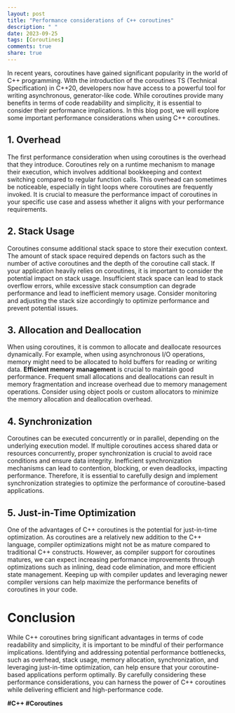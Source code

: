 ```yaml
---
layout: post
title: "Performance considerations of C++ coroutines"
description: " "
date: 2023-09-25
tags: [Coroutines]
comments: true
share: true
---
```


In recent years, coroutines have gained significant popularity in the world of C++ programming. With the introduction of the coroutines TS (Technical Specification) in C++20, developers now have access to a powerful tool for writing asynchronous, generator-like code. While coroutines provide many benefits in terms of code readability and simplicity, it is essential to consider their performance implications. In this blog post, we will explore some important performance considerations when using C++ coroutines.

## 1. Overhead

The first performance consideration when using coroutines is the overhead that they introduce. Coroutines rely on a runtime mechanism to manage their execution, which involves additional bookkeeping and context switching compared to regular function calls. This overhead can sometimes be noticeable, especially in tight loops where coroutines are frequently invoked. It is crucial to measure the performance impact of coroutines in your specific use case and assess whether it aligns with your performance requirements.

## 2. Stack Usage

Coroutines consume additional stack space to store their execution context. The amount of stack space required depends on factors such as the number of active coroutines and the depth of the coroutine call stack. If your application heavily relies on coroutines, it is important to consider the potential impact on stack usage. Insufficient stack space can lead to stack overflow errors, while excessive stack consumption can degrade performance and lead to inefficient memory usage. Consider monitoring and adjusting the stack size accordingly to optimize performance and prevent potential issues.

## 3. Allocation and Deallocation

When using coroutines, it is common to allocate and deallocate resources dynamically. For example, when using asynchronous I/O operations, memory might need to be allocated to hold buffers for reading or writing data. **Efficient memory management** is crucial to maintain good performance. Frequent small allocations and deallocations can result in memory fragmentation and increase overhead due to memory management operations. Consider using object pools or custom allocators to minimize the memory allocation and deallocation overhead.

## 4. Synchronization

Coroutines can be executed concurrently or in parallel, depending on the underlying execution model. If multiple coroutines access shared data or resources concurrently, proper synchronization is crucial to avoid race conditions and ensure data integrity. Inefficient synchronization mechanisms can lead to contention, blocking, or even deadlocks, impacting performance. Therefore, it is essential to carefully design and implement synchronization strategies to optimize the performance of coroutine-based applications.

## 5. Just-in-Time Optimization

One of the advantages of C++ coroutines is the potential for just-in-time optimization. As coroutines are a relatively new addition to the C++ language, compiler optimizations might not be as mature compared to traditional C++ constructs. However, as compiler support for coroutines matures, we can expect increasing performance improvements through optimizations such as inlining, dead code elimination, and more efficient state management. Keeping up with compiler updates and leveraging newer compiler versions can help maximize the performance benefits of coroutines in your code.

# Conclusion

While C++ coroutines bring significant advantages in terms of code readability and simplicity, it is important to be mindful of their performance implications. Identifying and addressing potential performance bottlenecks, such as overhead, stack usage, memory allocation, synchronization, and leveraging just-in-time optimization, can help ensure that your coroutine-based applications perform optimally. By carefully considering these performance considerations, you can harness the power of C++ coroutines while delivering efficient and high-performance code.

**#C++ #Coroutines**